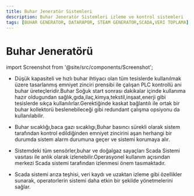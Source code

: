 ```yaml
---
title: Buhar Jeneratör Sistemleri
description: Buhar Jeneratör Sistemleri izleme ve kontrol sistemleri
tags: [BUHAR GENERATOR, DATARAPOR, STEAM GENERATOR,SCADA,VERI TOPLAMA]
---
```


# Buhar Jeneratörü

import Screenshot from '@site/src/components/Screenshot';
 


<Screenshot url='/img/sett3.png' />


* Düşük kapasiteli ve hızlı buhar ihtiyacı olan tüm tesislerde kullanılmak üzere tasarlanmış emniyet zinciri prensibi ile çalışan PLC kontrollü ani buhar üreteçleridir.Buhar Soğuk start sonrası dakikalar içinde kullanıma hazır oldugundan sağlık,gıda,ilaç,kimya,tekstil,inşaat,enerji gibi tesislerde sıkça kullanılırlar.Gerektiğinde kaskat bağlantılı ile ortak bir buhar kollektorü beslenebileceği gibi redundant çalışma opsiyonu da kullanılabilir.

* Buhar sıcaklığı,baca gazı sıcaklıgı,Buhar basıncı sürekli olarak sistem tarafından kontrol edildiğinden emniyet zincirini aşan herhangi bir durumda sistem alarm durumuna geçer ve sistemi korumaya alır.

* Sistemdeki tüm sensörler,buhar ve doğalgaz sayaçları Scada Sistemi vasıtası ile anlık olarak izlenebilir.Operasyonel kullanım açısından merkezi Scada sistemi tarafından izlenmesi önem tasımaktadır.
* Scada sistemi arıza teşhisi, veri kaydı ve uzaktan izleme gibi özellikler sunarak, operatorlerin sistemi daha etkin bir şekilde yönetmelerini sağlar.
